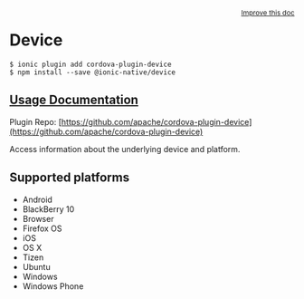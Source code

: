 <a style="float:right;font-size:12px;" href="http://github.com/driftyco/ionic-native/edit/master/src/@ionic-native/plugins/device/index.ts#L3">
  Improve this doc
</a>

# Device

```
$ ionic plugin add cordova-plugin-device
$ npm install --save @ionic-native/device
```

## [Usage Documentation](https://ionicframework.com/docs/native/device/)

Plugin Repo: [https://github.com/apache/cordova-plugin-device](https://github.com/apache/cordova-plugin-device)

Access information about the underlying device and platform.

## Supported platforms
- Android
- BlackBerry 10
- Browser
- Firefox OS
- iOS
- OS X
- Tizen
- Ubuntu
- Windows
- Windows Phone



